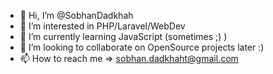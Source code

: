 - 👋 Hi, I’m @SobhanDadkhah
- 👀 I’m interested in PHP/Laravel/WebDev
- 🌱 I’m currently learning JavaScript (sometimes ;) )
- 💞️ I’m looking to collaborate on OpenSource projects later :)
- 📫 How to reach me => sobhan.dadkhaht@gmail.com

<!---
SobhanDadkhah/SobhanDadkhah is a ✨ special ✨ repository because its `README.md` (this file) appears on your GitHub profile.
You can click the Preview link to take a look at your changes.
--->
